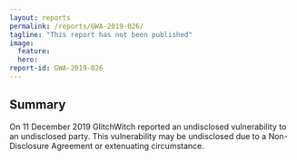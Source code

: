 ```yaml
---
layout: reports
permalink: /reports/GWA-2019-026/
tagline: "This report has not been published"
image:
  feature:
  hero:
report-id: GWA-2019-026
---
```


## Summary
On 11 December 2019 GlitchWitch reported an undisclosed vulnerability to an undisclosed party. This vulnerability may be undisclosed due to a Non-Disclosure Agreement or extenuating circumstance.
